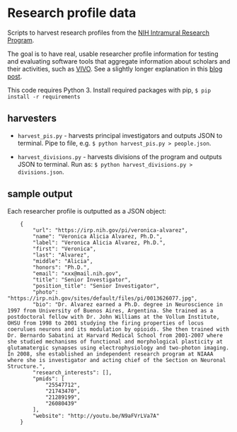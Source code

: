 # Research profile data

Scripts to harvest research profiles from the [NIH Intramural Research Program](https://irp.nih.gov/our-research/principal-investigators).

The goal is to have real, usable researcher profile information for testing and evaluating software tools that aggregate information about scholars and their activities, such as [VIVO](http://vivoweb.org). See a slightly longer explanation in this [blog post](http://lawlesst.github.io/notebook/researcher-profile-data.html).

This code requires Python 3. Install required packages with pip, `$ pip install -r requirements`

## harvesters

* `harvest_pis.py` - harvests principal investigators and outputs JSON to terminal. Pipe to file, e.g. `$ python harvest_pis.py > people.json`.

* `harvest_divisions.py` - harvests divisions of the program and outputs JSON to terminal. Run as: `$ python harvest_divisions.py > divisions.json`.


## sample output

Each researcher profile is outputted as a JSON object:

```
    {
        "url": "https://irp.nih.gov/pi/veronica-alvarez",
        "name": "Veronica Alicia Alvarez, Ph.D.",
        "label": "Veronica Alicia Alvarez, Ph.D.",
        "first": "Veronica",
        "last": "Alvarez",
        "middle": "Alicia",
        "honors": "Ph.D.",
        "email": "xxx@mail.nih.gov",
        "title": "Senior Investigator",
        "position_title": "Senior Investigator",
        "photo": "https://irp.nih.gov/sites/default/files/pi/0013626077.jpg",
        "bio": "Dr. Alvarez earned a Ph.D. degree in Neuroscience in 1997 from University of Buenos Aires, Argentina. She trained as a postdoctoral fellow with Dr. John Williams at the Vollum Institute, OHSU from 1998 to 2001 studying the firing properties of locus coerulues neurons and its modulation by opioids. She then trained with Dr. Bernardo Sabatini at Harvard Medical School from 2001-2007 where she studied mechanisms of functional and morphological plasticity at glutamatergic synapses using electrophysiology and two-photon imaging. In 2008, she established an independent research program at NIAAA where she is investigator and acting chief of the Section on Neuronal Structure.",
        "research_interests": [],
        "pmids": [
            "25547712",
            "21743470",
            "21289199",
            "26080439"
        ],
        "website": "http://youtu.be/N9aFVrLVa7A"
    }
```
